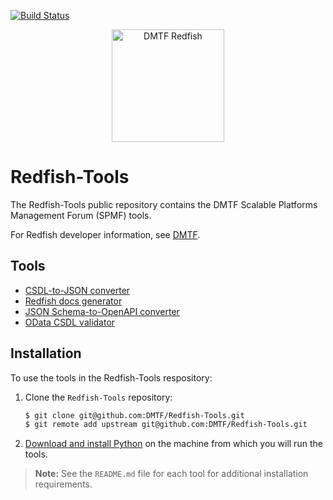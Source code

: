 [![Build Status](https://travis-ci.com/DMTF/Redfish-Tools.svg?branch=master)](https://travis-ci.com/github/DMTF/Redfish-Tools)
<p align="center">
  <img src="http://redfish.dmtf.org/sites/all/themes/dmtf2015/images/dmtf-redfish-logo.png" alt="DMTF Redfish" width=180>
</p>

# Redfish-Tools

The Redfish-Tools public repository contains the DMTF Scalable Platforms Management Forum (SPMF) tools.

For Redfish developer information, see [DMTF](https://redfish.dmtf.org/ "https://redfish.dmtf.org/").

## Tools

* [CSDL-to-JSON converter](https://github.com/DMTF/Redfish-Tools/csdl-to-json-convertor/README.md "https://github.com/DMTF/Redfish-Tools/csdl-to-json-convertor/README.md")
* [Redfish docs generator](https://github.com/DMTF/Redfish-Tools/doc-generator/README.md "https://github.com/DMTF/Redfish-Tools/doc-generator/README.md")
* [JSON Schema-to-OpenAPI converter](https://github.com/DMTF/Redfish-Tools/json-to-openapi-converter/README.md "https://github.com/DMTF/Redfish-Tools/doc-generator/README.md")
* [OData CSDL validator](https://github.com/DMTF/Redfish-Tools/odata-csdl-validator/README.md "https://github.com/DMTF/Redfish-Tools/doc-generator/README.md")

## Installation

To use the tools in the Redfish-Tools respository:

1. Clone the `Redfish-Tools` repository:

    ```bash
    $ git clone git@github.com:DMTF/Redfish-Tools.git
    $ git remote add upstream git@github.com:DMTF/Redfish-Tools.git
    ```
1. [Download and install Python](https://www.python.org/downloads/ "https://www.python.org/downloads/") on the machine from which you will run the tools.

> **Note:** See the `README.md` file for each tool for additional installation requirements.
